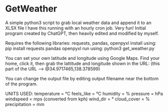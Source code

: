# GetWeather

A simple python3 script to grab local weather data and append it to an XLSX file
I have this running with an hourly cron job. Very fun!
Initial program created by ChatGPT, then heavily edited and modified by myself.

Requires the following libraries:  requests, pandas, openpyxl
install using:  pip install requests pandas openpyxl
run using:  python3 get_weather.py

You can set your own latitude and longitude using Google Maps.
Find your home, click it, then grab the lattitude and longitude shown in the URL:
(this part of the URL --> @34.9717465,138.378599)

You can change the output file by editing output filename near the bottom of the program.

UNITS USED:
   temperature    = °C
   feels_like     = °C
   humidity       = %
   pressure       = hPa
   windspeed      = mps (converted from kph)
   wind_dir       = °
   cloud_cover    = %
   precipitation  = mm
